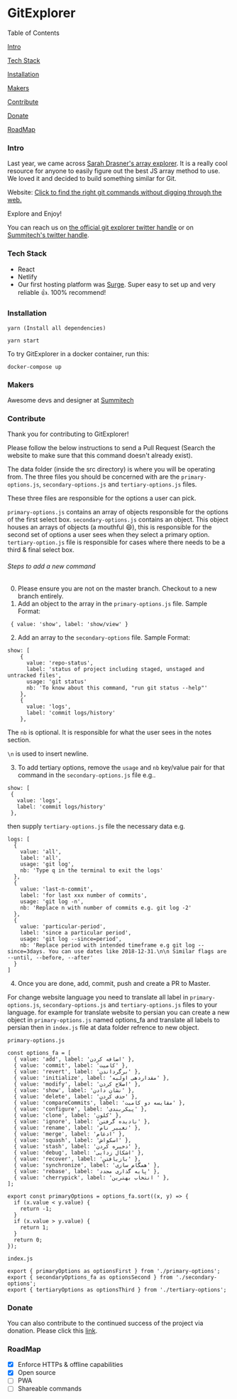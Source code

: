 # GitExplorer
Table of Contents

[Intro](https://github.com/summitech/gitexplorer/blob/master/README.md#intro)

[Tech Stack](https://github.com/summitech/gitexplorer/blob/master/README.md#tech-stack)

[Installation](https://github.com/summitech/gitexplorer/blob/master/README.md#installation)

[Makers](https://github.com/summitech/gitexplorer/blob/master/README.md#makers)

[Contribute](https://github.com/summitech/gitexplorer/blob/master/README.md#contribute)

[Donate](https://github.com/summitech/gitexplorer/blob/master/README.md#donate)

[RoadMap](https://github.com/summitech/gitexplorer/blob/master/README.md#roadmap)

### Intro
Last year, we came across [Sarah Drasner's array explorer](https://github.com/sdras/array-explorer). It is a really cool resource for anyone to easily figure out the best JS array method to use. We loved it and decided to build something similar for Git.

Website: [Click to find the right git commands without digging through the web.](https://gitexplorer.com)

Explore and Enjoy! 

You can reach us on [the official git explorer twitter handle](https://twitter.com/gitexplorer) or on [Summitech's twitter handle](https://twitter.com/summitechng).


### Tech Stack

- React
- Netlify
- Our first hosting platform was [Surge](https://surge.sh). Super easy to set up and very reliable :+1:. 100% recommend!


### Installation
```
yarn (Install all dependencies)

yarn start
```

To try GitExplorer in a docker container, run this:
```
docker-compose up
```

### Makers
Awesome devs and designer at [Summitech](https://summitech.ng)

### Contribute
Thank you for contributing to GitExplorer!

Please follow the below instructions to send a Pull Request (Search the website to make sure that this command doesn't already exist).

The data folder (inside the src directory) is where you will be operating from. The three files you should be concerned with are the `primary-options.js`, `secondary-options.js` and `tertiary-options.js` files. 

These three files are responsible for the options a user can pick. 

`primary-options.js` contains an array of objects responsible for the options of the first select box. 
`secondary-options.js` contains an object. This object houses an arrays of objects (a mouthful :smile:), this is responsible for the second set of options a user sees when they select a primary option. 
`tertiary-option.js` file is responsible for cases where there needs to be a third & final select box.

###### Steps to add a new command
0. Please ensure you are not on the master branch. Checkout to a new branch entirely.
1. Add an object to the array in the `primary-options.js` file. Sample Format:
```
 { value: 'show', label: 'show/view' }
```
2. Add an array to the `secondary-options` file. Sample Format:
```
show: [
    {
      value: 'repo-status',
      label: 'status of project including staged, unstaged and untracked files',
      usage: 'git status'
      nb: 'To know about this command, "run git status --help"'
    },
    {
      value: 'logs',
      label: 'commit logs/history'
    },
  ```
  The `nb` is optional. It is responsible for what the user sees in the notes section. 
  
  `\n` is used to insert newline.
  
  3. To add tertiary options, remove the `usage` and `nb` key/value pair for that command in the `secondary-options.js` file e.g..
  
   ```
show: [
    {
      value: 'logs',
      label: 'commit logs/history'
    },
  ```
  
  then supply `tertiary-options.js` file the necessary data e.g.
  ```
  logs: [
    {
      value: 'all',
      label: 'all',
      usage: 'git log',
      nb: 'Type q in the terminal to exit the logs'
    },
    {
      value: 'last-n-commit',
      label: 'for last xxx number of commits',
      usage: 'git log -n',
      nb: 'Replace n with number of commits e.g. git log -2'
    },
    {
      value: 'particular-period',
      label: 'since a particular period',
      usage: 'git log --since=period',
      nb: 'Replace period with intended timeframe e.g git log --since=3days. You can use dates like 2018-12-31.\n\n Similar flags are --until, --before, --after'
    }
  ]
  ```
4. Once you are done, add, commit, push and create a PR to Master.


For change website language you need to translate all label in  `primary-options.js`, `secondary-options.js` and `tertiary-options.js` files to your language.
for example for translate website to persian you can create a new object in `primary-options.js` named options_fa and translate all labels to persian then in `index.js` file at data folder refrence to new object.

`primary-options.js`
```
const options_fa = [
  { value: 'add', label: 'اضافه کردن' },
  { value: 'commit', label: 'کامیت' },
  { value: 'revert', label: 'برگرداندن' },
  { value: 'initialize', label: 'مقداردهی اولیه' },
  { value: 'modify', label: 'اصلاح کردن' },
  { value: 'show', label: 'نشان دادن' },
  { value: 'delete', label: 'حذف کردن' },
  { value: 'compareCommits', label: 'مقایسه دو کامیت' },
  { value: 'configure', label: 'پیکربندی' },
  { value: 'clone', label: 'کلون' },
  { value: 'ignore', label: 'نادیده گرفتن' },
  { value: 'rename', label: 'تغییر نام' },
  { value: 'merge', label: 'ادغام' },
  { value: 'squash', label: 'اسکواش' },
  { value: 'stash', label: 'ذخیره کردن' },
  { value: 'debug', label: 'اشکال زدایی' },
  { value: 'recover', label: 'بازیافتن' },
  { value: 'synchronize', label: 'همگام سازی' },
  { value: 'rebase', label: 'پایه گذاری مجدد' },
  { value: 'cherrypick', label: 'انتخاب بهترین ' },
];

export const primaryOptions = options_fa.sort((x, y) => {
  if (x.value < y.value) {
    return -1;
  }
  if (x.value > y.value) {
    return 1;
  }
  return 0;
});

```


`index.js`
```
export { primaryOptions as optionsFirst } from './primary-options';
export { secondaryOptions_fa as optionsSecond } from './secondary-options';
export { tertiaryOptions as optionsThird } from './tertiary-options';

``` 

### Donate

 You can also contribute to the continued success of the project via donation. Please click this [link](https://rave.flutterwave.com/donate/bavfmdlomzs2).

 ### RoadMap

 - [x] Enforce HTTPs & offline capabilities
 - [x] Open source
 - [ ] PWA
 - [ ] Shareable commands
